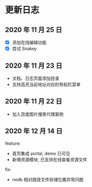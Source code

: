 # 更新日志

## 2020 年 11 月 25 日

- [x] 添加在线编辑功能
- [x] 尝试 Snakey

## 2020 年 11 月 23 日

- 文档、日志页面添加目录
- 支持高亮当前地址对应的导航栏菜单

## 2020 年 11 月 22 日

- 加入百度图片搜索代理案例

## 2020 年 12 月 14 日

feature:

- 首页集成 portal, demo 已可见
- 新增资源模块, 已支持在线查看资源文件

fix:

- nedb 相对路径文件存储位置异常问题
